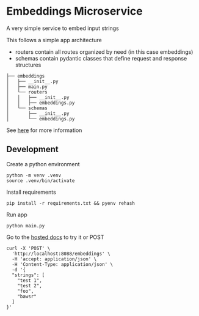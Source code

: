 # Embeddings Microservice

A very simple service to embed input strings
 
This follows a simple app architecture
* routers contain all routes organized by need (in this case embeddings)
* schemas contain pydantic classes that define request and response structures
```
├── embeddings
│   ├── __init__.py
│   ├── main.py
│   └── routers
│   │   ├── __init__.py
│   │   ├── embeddings.py
│   └── schemas
│       ├── __init__.py
│       └── embeddings.py
```

See [here](https://fastapi.tiangolo.com/tutorial/bigger-applications/) for more information


## Development

Create a python environment
```
python -m venv .venv
source .venv/bin/activate
```
Install requirements
```
pip install -r requirements.txt && pyenv rehash
```
Run app
```
python main.py
```
Go to the [hosted docs](http://localhost:8088/docs) to try it
or POST
```
curl -X 'POST' \
  'http://localhost:8088/embeddings' \
  -H 'accept: application/json' \
  -H 'Content-Type: application/json' \
  -d '{
  "strings": [
    "test 1",
    "test 2",
    "foo",
    "bawsr"
  ]
}'
```
